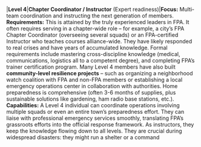 |**Level 4**|**Chapter Coordinator / Instructor** (Expert readiness)|**Focus:** Multi-team coordination and instructing the next generation of members. **Requirements:** This is attained by the truly experienced leaders in FPA. It often requires serving in a chapter-wide role – for example, a city’s FPA Chapter Coordinator (overseeing several squads) or an FPA-certified Instructor who teaches courses alliance-wide. They have likely responded to real crises and have years of accumulated knowledge. Formal requirements include mastering cross-discipline knowledge (medical, communications, logistics all to a competent degree), and completing FPA’s trainer certification program. Many Level 4 members have also built **community-level resilience projects** – such as organizing a neighborhood watch coalition with FPA and non-FPA members or establishing a local emergency operations center in collaboration with authorities. Home preparedness is comprehensive (often 3-6 months of supplies, plus sustainable solutions like gardening, ham radio base stations, etc.). **Capabilities:** A Level 4 individual can coordinate operations involving multiple squads or even an entire town’s preparedness effort. They can liaise with professional emergency services smoothly, translating FPA’s grassroots efforts into the official response framework. As instructors, they keep the knowledge flowing down to all levels. They are crucial during widespread disasters: they might run a shelter or a command